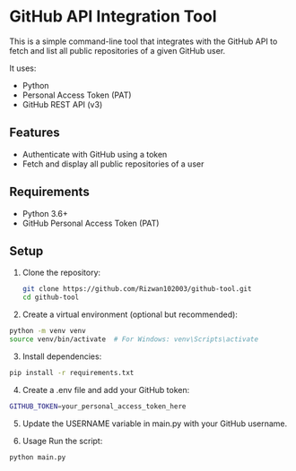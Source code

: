 # GitHub API Integration Tool

This is a simple command-line tool that integrates with the GitHub API to fetch and list all public repositories of a given GitHub user.

It uses:
- Python
- Personal Access Token (PAT)
- GitHub REST API (v3)

##  Features

- Authenticate with GitHub using a token
- Fetch and display all public repositories of a user

##  Requirements

- Python 3.6+
- GitHub Personal Access Token (PAT)

##  Setup

1. Clone the repository:
   ```bash
   git clone https://github.com/Rizwan102003/github-tool.git
   cd github-tool
   ```

2. Create a virtual environment (optional but recommended):
 ```bash
python -m venv venv
source venv/bin/activate  # For Windows: venv\Scripts\activate
```

3. Install dependencies:
 ```bash
pip install -r requirements.txt
```

4. Create a .env file and add your GitHub token:

```bash
GITHUB_TOKEN=your_personal_access_token_here
```

5. Update the USERNAME variable in main.py with your GitHub username.

6. Usage
Run the script:
```bash
python main.py
